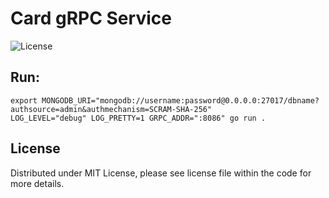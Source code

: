 # Card gRPC Service

![License](https://img.shields.io/dub/l/vibe-d.svg)

## Run:

```shell
export MONGODB_URI="mongodb://username:password@0.0.0.0:27017/dbname?authsource=admin&authmechanism=SCRAM-SHA-256"
LOG_LEVEL="debug" LOG_PRETTY=1 GRPC_ADDR=":8086" go run .
```

## License

Distributed under MIT License, please see license file within the code for more details.
